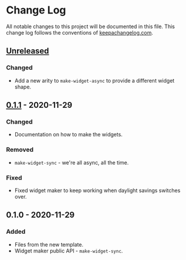 # Change Log

All notable changes to this project will be documented in this file. This change log follows the conventions of [keepachangelog.com](http://keepachangelog.com/).

## [Unreleased]

### Changed

- Add a new arity to `make-widget-async` to provide a different widget shape.

## [0.1.1] - 2020-11-29

### Changed

- Documentation on how to make the widgets.

### Removed

- `make-widget-sync` - we're all async, all the time.

### Fixed

- Fixed widget maker to keep working when daylight savings switches over.

## 0.1.0 - 2020-11-29

### Added

- Files from the new template.
- Widget maker public API - `make-widget-sync`.

[unreleased]: https://github.com/robhanlon22/kaocha-snapshot/compare/0.1.1...HEAD
[0.1.1]: https://github.com/robhanlon22/kaocha-snapshot/compare/0.1.0...0.1.1
